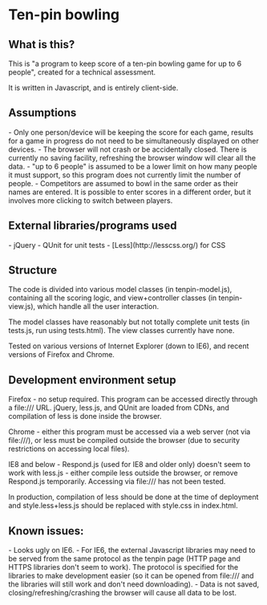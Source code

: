 <h1>Ten-pin bowling</h1>

<h2>What is this?</h2>
This is "a program to keep score of a ten-pin bowling game for up to 6 people", created for a technical assessment.

It is written in Javascript, and is entirely client-side.

<h2>Assumptions</h2>
- Only one person/device will be keeping the score for each game, results for a game in progress do not need to be simultaneously displayed on other devices.
- The browser will not crash or be accidentally closed. There is currently no saving facility, refreshing the browser window will clear all the data.
- "up to 6 people" is assumed to be a lower limit on how many people it must support, so this program does not currently limit the number of people.
- Competitors are assumed to bowl in the same order as their names are entered. It is possible to enter scores in a different order, but it involves more clicking to switch between players.

<h2>External libraries/programs used</h2>
- jQuery
- QUnit for unit tests
- [Less](http://lesscss.org/) for CSS

<h2>Structure</h2>
The code is divided into various model classes (in tenpin-model.js), containing all the scoring logic, and view+controller classes (in tenpin-view.js), which handle all the user interaction.

The model classes have reasonably but not totally complete unit tests (in tests.js, run using tests.html). The view classes currently have none.

Tested on various versions of Internet Explorer (down to IE6), and recent versions of Firefox and Chrome.

<h2>Development environment setup</h2>
Firefox - no setup required. This program can be accessed directly through a file:/// URL. jQuery, less.js, and QUnit are loaded from CDNs, and compilation of less is done inside the browser.

Chrome - either this program must be accessed via a web server (not via file:///), or less must be compiled outside the browser (due to security restrictions on accessing local files).

IE8 and below - Respond.js (used for IE8 and older only) doesn't seem to work with less.js - either compile less outside the browser, or remove Respond.js temporarily. Accessing via file:/// has not been tested.

In production, compilation of less should be done at the time of deployment and style.less+less.js should be replaced with style.css in index.html.

<h2>Known issues:</h2>
- Looks ugly on IE6.
- For IE6, the external Javascript libraries may need to be served from the same protocol as the tenpin page (HTTP page and HTTPS libraries don't seem to work). The protocol is specified for the libraries to make development easier (so it can be opened from file:/// and the libraries will still work and don't need downloading).
- Data is not saved, closing/refreshing/crashing the browser will cause all data to be lost.

